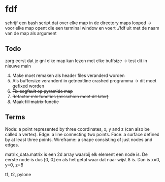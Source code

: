 # fdf

schrijf een bash script dat over elke map in de directory maps looped
-> voor elke map opent die een terminal window en voert ./fdf uit met de naam van de map als argument

## Todo
zorg eerst dat je gnl elke map kan lezen met elke buffsize -> test dit in nieuwe main

4. Make moet remaken als header files veranderd worden
5. Als buffersize veranderd in getnextline crashed programma -> dit moet gefixed worden
3. ~~Fix segfault op pyramide map~~
1. ~~Refactor mlx functies (misschien moet dit later)~~
2. ~~Maak fill matrix functie~~


## Terms
Node: a point represented by three coordinates, x, y and z (can also be called a vertex).
Edge: a line connecting two points.
Face: a surface defined by at least three points.
Wireframe: a shape consisting of just nodes and edges.

matrix_data.matrix is een 2d array waarbij elk element een node is. De eerste node is dus [0, 0] en als het getal waar dat naar wijst 8 is. Dan is x=0, y=0, z=8

t1, t2, pylone